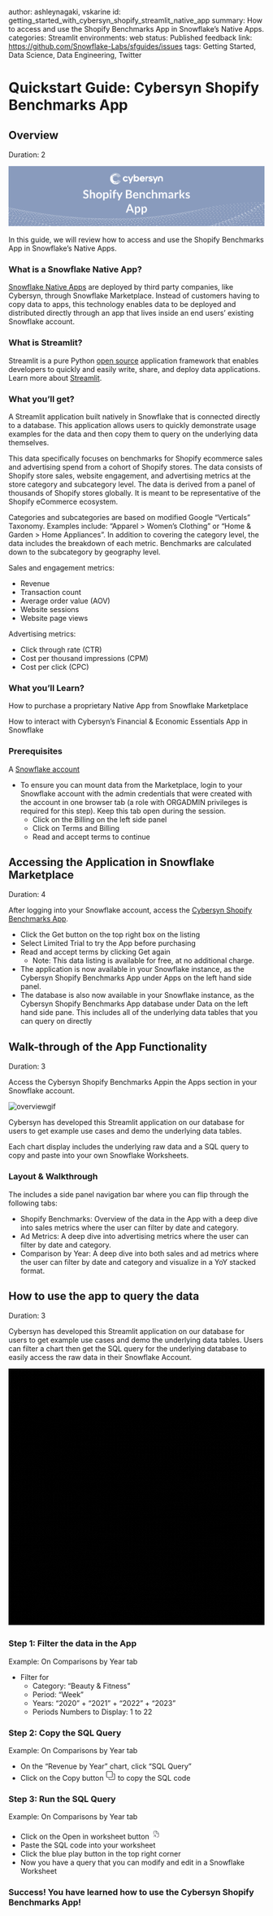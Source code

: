 author: ashleynagaki, vskarine
id: getting_started_with_cybersyn_shopify_streamlit_native_app
summary: How to access and use the Shopify Benchmarks App in Snowflake’s Native Apps.
categories: Streamlit
environments: web
status: Published 
feedback link: https://github.com/Snowflake-Labs/sfguides/issues
tags: Getting Started, Data Science, Data Engineering, Twitter 

# Quickstart Guide: Cybersyn Shopify Benchmarks App
<!-- ------------------------ -->
## Overview 
Duration: 2

![logo-image](assets/Shopify_Cover_Page.png)

In this guide, we will review how to access and use the Shopify Benchmarks App in Snowflake’s Native Apps.

### What is a Snowflake Native App?
[Snowflake Native Apps](https://www.snowflake.com/native-apps/) are deployed by third party companies, like Cybersyn, through Snowflake Marketplace. Instead of customers having to copy data to apps, this technology enables data to be deployed and distributed directly through an app that lives inside an end users’ existing Snowflake account.

### What is Streamlit?
Streamlit is a pure Python [open source](https://github.com/streamlit/streamlit) application framework that enables developers to quickly and easily write, share, and deploy data applications. Learn more about [Streamlit](https://streamlit.io/).

### What you’ll get?
A Streamlit application built natively in Snowflake that is connected directly to a database. This application allows users to quickly demonstrate usage examples for the data and then copy them to query on the underlying data themselves. 

This data specifically focuses on benchmarks for Shopify ecommerce sales and advertising spend from a cohort of Shopify stores. The data consists of Shopify store sales, website engagement, and advertising metrics at the store category and subcategory level. The data is derived from a panel of thousands of Shopify stores globally. It is meant to be representative of the Shopify eCommerce ecosystem.

Categories and subcategories are based on modified Google “Verticals” Taxonomy. Examples include: “Apparel > Women’s Clothing” or “Home & Garden > Home Appliances”. In addition to covering the category level, the data includes the breakdown of each metric. Benchmarks are calculated down to the subcategory by geography level.

Sales and engagement metrics:
- Revenue
- Transaction count
- Average order value (AOV)
- Website sessions
- Website page views

Advertising metrics:
- Click through rate (CTR)
- Cost per thousand impressions (CPM)
- Cost per click (CPC)


### What you’ll Learn?
How to purchase a proprietary Native App from Snowflake Marketplace

How to interact with Cybersyn’s Financial & Economic Essentials App in Snowflake


### Prerequisites
A [Snowflake account](https://signup.snowflake.com/)
- To ensure you can mount data from the Marketplace, login to your Snowflake account with the admin credentials that were created with the account in one browser tab (a role with ORGADMIN privileges is required for this step). Keep this tab open during the session.
  - Click on the Billing on the left side panel
  - Click on Terms and Billing
  - Read and accept terms to continue


<!-- ------------------------ -->
## Accessing the Application in Snowflake Marketplace
Duration: 4

After logging into your Snowflake account, access the [Cybersyn Shopify Benchmarks App](https://app.snowflake.com/marketplace/listing/GZTSZAS2KIY). 
- Click the Get button on the top right box on the listing
- Select Limited Trial to try the App before purchasing
- Read and accept terms by clicking Get again 
  - Note: This data listing is available for free, at no additional charge. 
- The application is now available in your Snowflake instance, as the Cybersyn Shopify Benchmarks App under Apps on the left hand side panel.
- The database is also now available in your Snowflake instance, as the Cybersyn Shopify Benchmarks App database under Data on the left hand side pane. This includes all of the underlying data tables that you can query on directly


<!-- ------------------------ -->
## Walk-through of the App Functionality
Duration: 3

Access the Cybersyn Shopify Benchmarks Appin the Apps section in your Snowflake account.

![overviewgif](assets/Shopify_Overview.gif)

Cybersyn has developed this Streamlit application on our database for users to get example use cases and demo the underlying data tables. 

Each chart display includes the underlying raw data and a SQL query to copy and paste into your own Snowflake Worksheets. 

### Layout & Walkthrough
The includes a side panel navigation bar where you can flip through the following tabs: 
- Shopify Benchmarks: Overview of the data in the App with a deep dive into sales metrics where the user can filter by date and category.
- Ad Metrics: A deep dive into advertising metrics where the user can filter by date and category. 
- Comparison by Year: A deep dive into both sales and ad metrics where the user can filter by date and category and visualize in a YoY stacked format.


<!-- ------------------------ -->
## How to use the app to query the data
Duration: 3

Cybersyn has developed this Streamlit application on our database for users to get example use cases and demo the underlying data tables. Users can filter a chart then get the SQL query for the underlying database to easily access the raw data in their Snowflake Account.

![overview_gif](assets/Shopify_example.gif)

### Step 1: Filter the data in the App
Example: On Comparisons by Year tab
- Filter for
  - Category: “Beauty & Fitness”
  - Period: “Week”
  - Years: “2020” + “2021” + “2022” + “2023”
  - Periods Numbers to Display: 1 to 22


### Step 2: Copy the SQL Query
Example: On Comparisons by Year tab
- On the “Revenue by Year” chart, click “SQL Query”
- Click on the Copy button ![copushape](assets/shape.png) to copy the SQL code

### Step 3: Run the SQL Query
Example: On Comparisons by Year tab
- Click on the Open in worksheet button ![copushape](assets/shape2.png)
- Paste the SQL code into your worksheet
- Click the blue play button in the top right corner
- Now you have a query that you can modify and edit in a Snowflake Worksheet

### Success! You have learned how to use the Cybersyn Shopify Benchmarks App!

